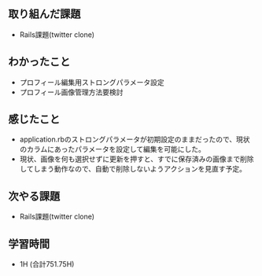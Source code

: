 ## 取り組んだ課題
- Rails課題(twitter clone)

## わかったこと
- プロフィール編集用ストロングパラメータ設定
- プロフィール画像管理方法要検討
  
## 感じたこと  
- application.rbのストロングパラメータが初期設定のままだったので、現状のカラムにあったパラメータを設定して編集を可能にした。
- 現状、画像を何も選択せずに更新を押すと、すでに保存済みの画像まで削除してしまう動作なので、自動で削除しないようアクションを見直す予定。

## 次やる課題  
- Rails課題(twitter clone)
  
## 学習時間  
- 1H (合計751.75H)
